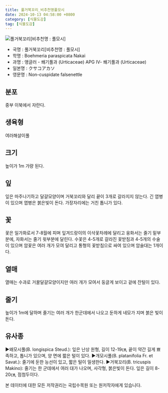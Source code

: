 ```yaml
---
title: 풀거북꼬리_비추천명풀모시
date: 2024-10-13 04:58:00 +0800
category: [식물도감]
tag: [식물도감]
---
```




![풀거북꼬리[비추천명 : 풀모시]](/fileUpload/plants/basic/Urticaceae/Boehmeria/6664/1_th2.jpg)
- 국명 : 풀거북꼬리[비추천명 : 풀모시]
- 학명 : Boehmeria paraspicata Nakai
- 과명 : 앵글러 - 쐐기풀과 (Urticaceae) APG Ⅳ- 쐐기풀과 (Urticaceae)
- 일본명 : クサコアカソ
- 영문명 : Non-cuspidate falsenettle


## 분포
중부 이북에서 자란다.
## 생육형
여러해살이풀 
## 크기
높이가 1m 가량 된다.
## 잎
잎은 마주나기하고 달걀모양이며 거북꼬리와 달리 끝이 3개로 갈라지지 않는다. 긴 엽병이 있으며 엽병은 붉은빛이 돈다. 가장자리에는 거친 톱니가 있다.
## 꽃
꽃은 일가화로서 7-8월에 피며 잎겨드랑이의 이삭꽃차례에 달리고 웅화서는 줄기 밑부분에, 자화서는 줄기 윗부분에 달린다. 수꽃은 4-5개로 갈라진 꽃받침과 4-5개의 수술이 있으며 암꽃은 여러 개가 모여 달리고 통형의 꽃받침으로 싸여 있으며 암술대는 1개이다.
## 열매
열매는 수과로 거꿀달걀모양이지만 여러 개가 모여서 둥글게 보이고 겉에 잔털이 있다.
## 줄기
높이가 1m에 달하며 줄기는 여러 개가 한군데에서 나오고 둔하게 네모가 지며 붉은 빛이 돈다.
## 유사종
▶왜모시풀(B. longispica Steud.): 잎은 난상 원형, 길이 12-19㎝, 끝이 약간 길게 뾰족하고, 톱니가 있으며, 양 면에 짧은 털이 있다. ▶개모시풀(B. platanifolia Fr. et Savat.): 줄기에 둔한 능선이 있고, 짧은 털이 밀생한다. ▶거북꼬리(B. tricuspis Makino): 줄기는 한 군데에서 여러 대가 나오며, 사각형, 붉은빛이 돈다. 잎은 길이 8-20㎝, 점첨두이다.






본 데이터에 대한 모든 저작권리는 국립수목원 또는 원저작자에게 있습니다.
